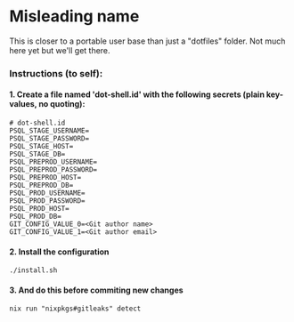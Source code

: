 # Misleading name

This is closer to a portable user base than just a "dotfiles" folder. Not much here yet but we'll get there.

### Instructions (to self):

#### 1. Create a file named 'dot-shell.id' with the following secrets (plain key-values, no quoting):
```shell
# dot-shell.id
PSQL_STAGE_USERNAME=
PSQL_STAGE_PASSWORD=
PSQL_STAGE_HOST=
PSQL_STAGE_DB=
PSQL_PREPROD_USERNAME=
PSQL_PREPROD_PASSWORD=
PSQL_PREPROD_HOST=
PSQL_PREPROD_DB=
PSQL_PROD_USERNAME=
PSQL_PROD_PASSWORD=
PSQL_PROD_HOST=
PSQL_PROD_DB=
GIT_CONFIG_VALUE_0=<Git author name>
GIT_CONFIG_VALUE_1=<Git author email>
```

#### 2. Install the configuration
```shell
./install.sh
```

#### 3. And do this before commiting new changes
```shell
nix run "nixpkgs#gitleaks" detect
```
